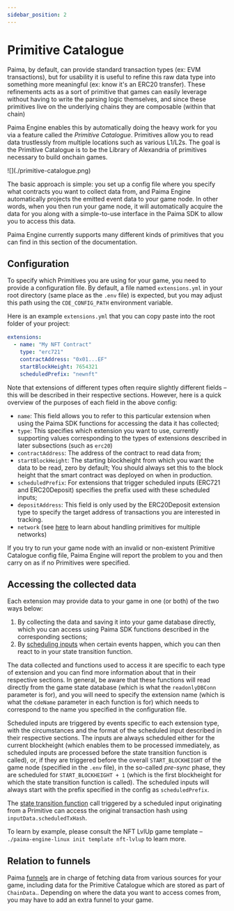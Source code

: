```yaml
---
sidebar_position: 2
---
```


# Primitive Catalogue

Paima, by default, can provide standard transaction types (ex: EVM transactions), but for usability it is useful to refine this raw data type into something more meaningful (ex: know it's an ERC20 transfer). These refinements acts as a sort of primitive that games can easily leverage without having to write the parsing logic themselves, and since these primitives live on the underlying chains they are composable (within that chain)

Paima Engine enables this by automatically doing the heavy work for you via a feature called the _Primitive Catalogue_. Primitives allow you to read data trustlessly from multiple locations such as various L1/L2s. The goal is the Primitive Catalogue is to be the Library of Alexandria of primitives necessary to build onchain games.

<div style={{textAlign: 'center'}}>
![](./primitive-catalogue.png)
</div>

The basic approach is simple: you set up a config file where you specify what contracts you want to collect data from, and Paima Engine automatically projects the emitted event data to your game node. In other words, when you then run your game node, it will automatically acquire the data for you along with a simple-to-use interface in the Paima SDK to allow you to access this data.

Paima Engine currently supports many different kinds of primitives that you can find in this section of the documentation.

## Configuration

To specify which Primitives you are using for your game, you need to provide a configuration file. By default, a file named `extensions.yml` in your root directory (same place as the `.env` file) is expected, but you may adjust this path using the `CDE_CONFIG_PATH` environment variable.

Here is an example `extensions.yml` that you can copy paste into the root folder of your project:

```yaml
extensions:
  - name: "My NFT Contract"
    type: "erc721"
    contractAddress: "0x01...EF"
    startBlockHeight: 7654321
    scheduledPrefix: "newnft"
```

Note that extensions of different types often require slightly different fields &ndash; this will be described in their respective sections. However, here is a quick overview of the purposes of each field in the above config:

- `name`: This field allows you to refer to this particular extension when using the Paima SDK functions for accessing the data it has collected;
- `type`: This specifies which extension you want to use, currently supporting values corresponding to the types of extensions described in later subsections (such as `erc20`)
- `contractAddress`: The address of the contract to read data from;
- `startBlockHeight`: The starting blockheight from which you want the data to be read, zero by default; You should always set this to the block height that the smart contract was deployed on when in production.
- `scheduledPrefix`: For extensions that trigger scheduled inputs (ERC721 and ERC20Deposit) specifies the prefix used with these scheduled inputs;
- `depositAddress`: This field is only used by the ERC20Deposit extension type to specify the target address of transactions you are interested in tracking.
- `network` (see [here](../3-funnel-types/200-configuration.md) to learn about handling primitives for multiple networks)

If you try to run your game node with an invalid or non-existent Primitive Catalogue config file, Paima Engine will report the problem to you and then carry on as if no Primitives were specified.

## Accessing the collected data

Each extension may provide data to your game in one (or both) of the two ways below:

1. By collecting the data and saving it into your game database directly, which you can access using Paima SDK functions described in the corresponding sections;
2. By [scheduling inputs](../1-scheduled-events.md) when certain events happen, which you can then react to in your state transition function.

The data collected and functions used to access it are specific to each type of extension and you can find more information about that in their respective sections. In general, be aware that these functions will read directly from the game state database (which is what the `readonlyDBConn` parameter is for), and you will need to specify the extension name (which is what the `cdeName` parameter in each function is for) which needs to correspond to the name you specified in the configuration file.

Scheduled inputs are triggered by events specific to each extension type, with the circumstances and the format of the scheduled input described in their respective sections. The inputs are always scheduled either for the current blockheight (which enables them to be processed immediately, as scheduled inputs are processed before the state transition function is called), or, if they are triggered before the overall `START_BLOCKHEIGHT` of the game node (specified in the `.env` file), in the so-called _pre-sync_ phase, they are scheduled for `START_BLOCKHEIGHT + 1` (which is the first blockheight for which the state transition function is called). The scheduled inputs will always start with the prefix specified in the config as `scheduledPrefix`.

The [state transition function](../../../read-write-L2-state/read-data#stf-function) call triggered by a scheduled input originating from a Primitive can access the original transaction hash using `inputData.scheduledTxHash`.

To learn by example, please consult the NFT LvlUp game template &ndash; `./paima-engine-linux init template nft-lvlup` to learn more.

## Relation to funnels

Paima [funnels](../3-funnel-types/1-intro.md) are in charge of fetching data from various sources for your game, including data for the Primitive Catalogue which are stored as part of `ChainData`.. Depending on where the data you want to access comes from, you may have to add an extra funnel to your game.
